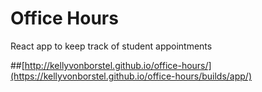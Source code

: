 Office Hours
==============

React app to keep track of student appointments

##[http://kellyvonborstel.github.io/office-hours/](https://kellyvonborstel.github.io/office-hours/builds/app/)
